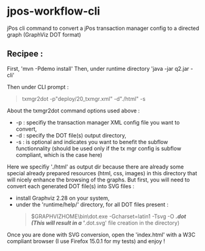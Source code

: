 jpos-workflow-cli
=================

jPos cli command to convert a jPos transaction manager config to a directed graph (GraphViz DOT format)

Recipee :
--------- 
First, 'mvn -Pdemo install'
Then, under runtime directory 'java -jar q2.jar -cli'

Then under CLI prompt :
> txmgr2dot -p"deploy/20_txmgr.xml" -d"./html" -s

About the txmgr2dot command options used above :
* -p : specifiy the transaction manager XML config file you want to convert,
* -d : specify the DOT file(s) output directory,
* -s : is optional and indicates you want to benefit the subflow functionnality (should be used only if the tx mgr config is subflow compliant, which is the case here)

Here we specifiy './html' as output dir because there are already some special already prepared resources (html, css, images) in this directory that will nicely enhance the browsing of the graphs.
But first, you will need to convert each generated DOT file(s) into SVG files :
* install Graphviz 2.28 on your system, 
* under the 'runtime/help/' directory, for all DOT files present :
  > $GRAPHVIZHOME\bin\dot.exe -Gcharset=latin1 -Tsvg -O _____.dot
  (This will result in a '_____.dot.svg' file creation in the directory)

Once you are done with SVG conversion, open the 'index.html' with a W3C compliant browser (I use Firefox 15.0.1 for my tests) and enjoy !
